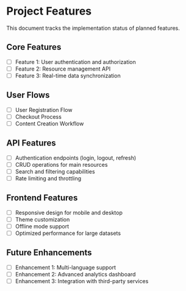 # Project Features

This document tracks the implementation status of planned features.

## Core Features
<!-- TODO: Add your core features here. Example: -->
- [ ] Feature 1: User authentication and authorization
- [ ] Feature 2: Resource management API
- [ ] Feature 3: Real-time data synchronization

## User Flows
<!-- TODO: Document important user flows. Example: -->
- [ ] User Registration Flow
- [ ] Checkout Process
- [ ] Content Creation Workflow

## API Features
<!-- TODO: Document API-specific features. Example: -->
- [ ] Authentication endpoints (login, logout, refresh)
- [ ] CRUD operations for main resources
- [ ] Search and filtering capabilities
- [ ] Rate limiting and throttling

## Frontend Features
<!-- TODO: Document frontend-specific features. Example: -->
- [ ] Responsive design for mobile and desktop
- [ ] Theme customization
- [ ] Offline mode support
- [ ] Optimized performance for large datasets

## Future Enhancements
<!-- TODO: Document planned future enhancements. Example: -->
- [ ] Enhancement 1: Multi-language support
- [ ] Enhancement 2: Advanced analytics dashboard
- [ ] Enhancement 3: Integration with third-party services